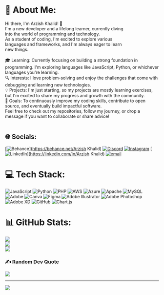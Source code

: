 # 💫 About Me:
Hi there, I'm Arzish Khalid! 👋<br>I'm a new developer and a lifelong learner, currently diving <br>into the world of programming and technology. <br>As a student of coding, I'm excited to explore various <br>languages and frameworks, and I'm always eager to learn <br>new things.<br><br>🎓 Learning: Currently focusing on building a strong foundation in programming. I'm exploring languages like JavaScript, Python, or whichever languages you're learning.<br>🔍 Interests: I love problem-solving and enjoy the challenges that come with debugging and learning new technologies.<br>💡 Projects: I'm just starting, so my projects are mostly learning exercises, but I'm excited to share my progress and growth with the community.<br>🌱 Goals: To continuously improve my coding skills, contribute to open source, and eventually build impactful software.<br>Feel free to check out my repositories, follow my journey, or drop a message if you want to collaborate or share advice!<br><br>


## 🌐 Socials:
[![Behance](https://img.shields.io/badge/Behance-1769ff?logo=behance&logoColor=white)](https://behance.net/Arzish Khalid) [![Discord](https://img.shields.io/badge/Discord-%237289DA.svg?logo=discord&logoColor=white)](https://discord.gg/lado52) [![Instagram](https://img.shields.io/badge/Instagram-%23E4405F.svg?logo=Instagram&logoColor=white)](https://instagram.com/_tttttt.69) [![LinkedIn](https://img.shields.io/badge/LinkedIn-%230077B5.svg?logo=linkedin&logoColor=white)](https://linkedin.com/in/Arzish Khalid) [![email](https://img.shields.io/badge/Email-D14836?logo=gmail&logoColor=white)](mailto:aryanarzi8@gmail.com) 

# 💻 Tech Stack:
![JavaScript](https://img.shields.io/badge/javascript-%23323330.svg?style=for-the-badge&logo=javascript&logoColor=%23F7DF1E) ![Python](https://img.shields.io/badge/python-3670A0?style=for-the-badge&logo=python&logoColor=ffdd54) ![PHP](https://img.shields.io/badge/php-%23777BB4.svg?style=for-the-badge&logo=php&logoColor=white) ![AWS](https://img.shields.io/badge/AWS-%23FF9900.svg?style=for-the-badge&logo=amazon-aws&logoColor=white) ![Azure](https://img.shields.io/badge/azure-%230072C6.svg?style=for-the-badge&logo=microsoftazure&logoColor=white) ![Apache](https://img.shields.io/badge/apache-%23D42029.svg?style=for-the-badge&logo=apache&logoColor=white) ![MySQL](https://img.shields.io/badge/mysql-4479A1.svg?style=for-the-badge&logo=mysql&logoColor=white) ![Adobe](https://img.shields.io/badge/adobe-%23FF0000.svg?style=for-the-badge&logo=adobe&logoColor=white) ![Canva](https://img.shields.io/badge/Canva-%2300C4CC.svg?style=for-the-badge&logo=Canva&logoColor=white) ![Figma](https://img.shields.io/badge/figma-%23F24E1E.svg?style=for-the-badge&logo=figma&logoColor=white) ![Adobe Illustrator](https://img.shields.io/badge/adobe%20illustrator-%23FF9A00.svg?style=for-the-badge&logo=adobe%20illustrator&logoColor=white) ![Adobe Photoshop](https://img.shields.io/badge/adobe%20photoshop-%2331A8FF.svg?style=for-the-badge&logo=adobe%20photoshop&logoColor=white) ![Adobe XD](https://img.shields.io/badge/Adobe%20XD-470137?style=for-the-badge&logo=Adobe%20XD&logoColor=#FF61F6) ![GitHub](https://img.shields.io/badge/github-%23121011.svg?style=for-the-badge&logo=github&logoColor=white) ![Chart.js](https://img.shields.io/badge/chart.js-F5788D.svg?style=for-the-badge&logo=chart.js&logoColor=white)
# 📊 GitHub Stats:
![](https://github-readme-stats.vercel.app/api?username=arzi69&theme=dark&hide_border=false&include_all_commits=false&count_private=false)<br/>
![](https://github-readme-streak-stats.herokuapp.com/?user=arzi69&theme=dark&hide_border=false)<br/>
![](https://github-readme-stats.vercel.app/api/top-langs/?username=arzi69&theme=dark&hide_border=false&include_all_commits=false&count_private=false&layout=compact)

### ✍️ Random Dev Quote
![](https://quotes-github-readme.vercel.app/api?type=horizontal&theme=radical)

---
[![](https://visitcount.itsvg.in/api?id=arzi69&icon=2&color=0)](https://visitcount.itsvg.in)

<!-- Proudly created with GPRM ( https://gprm.itsvg.in ) -->

